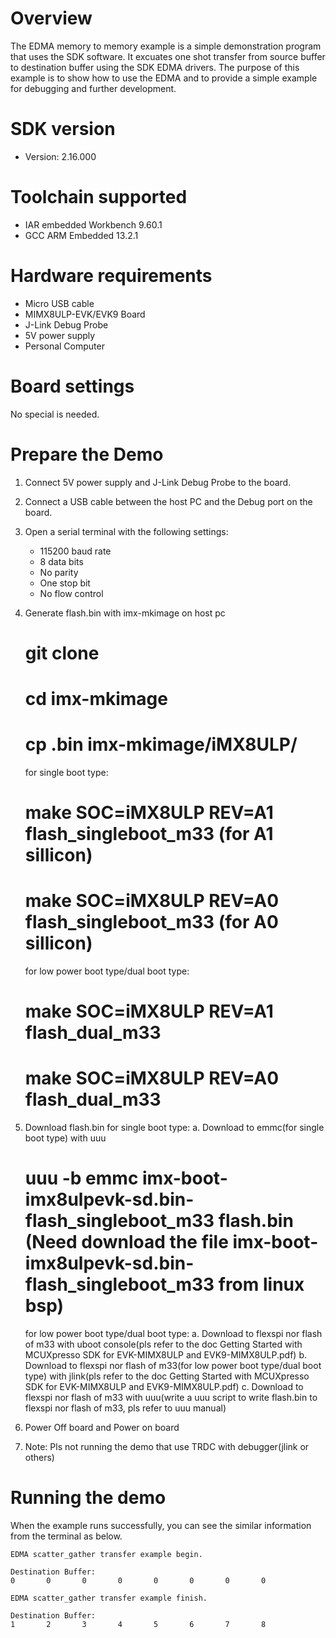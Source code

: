 Overview
========
The EDMA memory to memory example is a simple demonstration program that uses the SDK software.
It excuates one shot transfer from source buffer to destination buffer using the SDK EDMA drivers.
The purpose of this example is to show how to use the EDMA and to provide a simple example for
debugging and further development.

SDK version
===========
- Version: 2.16.000

Toolchain supported
===================
- IAR embedded Workbench  9.60.1
- GCC ARM Embedded  13.2.1

Hardware requirements
=====================
- Micro USB cable
- MIMX8ULP-EVK/EVK9 Board
- J-Link Debug Probe
- 5V power supply
- Personal Computer

Board settings
==============
No special is needed.

Prepare the Demo
================
1.  Connect 5V power supply and J-Link Debug Probe to the board.
2.  Connect a USB cable between the host PC and the Debug port on the board.
3.  Open a serial terminal with the following settings:
    - 115200 baud rate
    - 8 data bits
    - No parity
    - One stop bit
    - No flow control
4.  Generate flash.bin with imx-mkimage on host pc
    # git clone <imx-mkimage repo url>
    # cd imx-mkimage
    # cp <m33 program>.bin imx-mkimage/iMX8ULP/
    for single boot type:
    # make SOC=iMX8ULP REV=A1 flash_singleboot_m33 (for A1 sillicon)
    # make SOC=iMX8ULP REV=A0 flash_singleboot_m33 (for A0 sillicon)
    for low power boot type/dual boot type:
    # make SOC=iMX8ULP REV=A1 flash_dual_m33
    # make SOC=iMX8ULP REV=A0 flash_dual_m33

4.  Download flash.bin
    for single boot type:
    a. Download to emmc(for single boot type) with uuu
    # uuu -b emmc imx-boot-imx8ulpevk-sd.bin-flash_singleboot_m33 flash.bin (Need download the file imx-boot-imx8ulpevk-sd.bin-flash_singleboot_m33 from linux bsp)
    for low power boot type/dual boot type:
    a. Download to flexspi nor flash of m33 with uboot console(pls refer to the doc Getting Started with MCUXpresso SDK for EVK-MIMX8ULP and EVK9-MIMX8ULP.pdf)
    b. Download to flexspi nor flash of m33(for low power boot type/dual boot type) with jlink(pls refer to the doc Getting Started with MCUXpresso SDK for EVK-MIMX8ULP and EVK9-MIMX8ULP.pdf)
    c. Download to flexspi nor flash of m33 with uuu(write a uuu script to write flash.bin to flexspi nor flash of m33, pls refer to uuu manual)

5.  Power Off board and Power on board
6.  Note:
    Pls not running the demo that use TRDC with debugger(jlink or others)

Running the demo
================
When the example runs successfully, you can see the similar information from the terminal as below.

~~~~~~~~~~~~~~~~~~~~~
EDMA scatter_gather transfer example begin.

Destination Buffer:
0       0       0       0       0       0       0       0

EDMA scatter_gather transfer example finish.

Destination Buffer:
1       2       3       4       5       6       7       8
~~~~~~~~~~~~~~~~~~~~~
